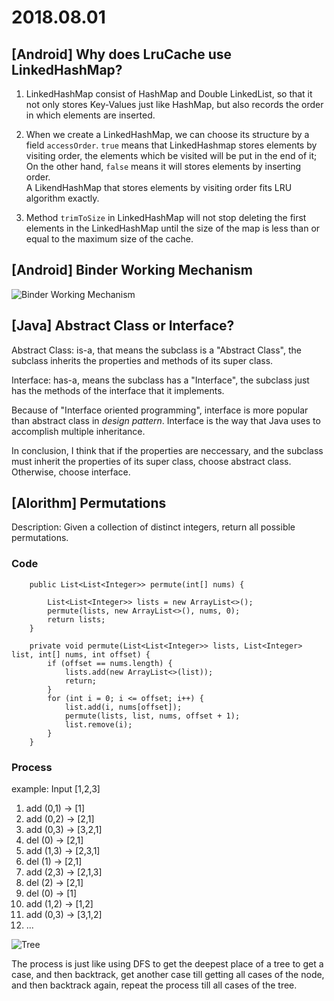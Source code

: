 # 2018.08.01

## [Android] Why does LruCache use LinkedHashMap?

1. LinkedHashMap consist of HashMap and Double LinkedList, so that it not only stores Key-Values just like HashMap, but also records the order in which elements are inserted.

2. When we create a LinkedHashMap, we can choose its structure by a field `accessOrder`. `true` means that LinkedHashmap stores elements by visiting order, the elements which be visited will be put in the end of it; On the other hand, `false` means it will stores elements by inserting order.  
A LikendHashMap that stores elements by visiting order fits LRU algorithm exactly.

3. Method `trimToSize` in LinkedHashMap will not stop deleting the first elements in the LinkedHashMap until the size of the map is less than or equal to the maximum size of the cache.

## [Android] Binder Working Mechanism

![Binder Working Mechanism](http://chuantu.biz/t6/351/1533118462x-1404817724.png)

## [Java] Abstract Class or Interface?

Abstract Class: is-a, that means the subclass is a "Abstract Class", the subclass inherits the properties and methods of its super class.

Interface: has-a, means the subclass has a "Interface", the subclass just has the methods of the interface that it implements.

Because of "Interface oriented programming", interface is more popular than abstract class in *design pattern*. Interface is the way that Java uses to accomplish multiple inheritance.

In conclusion, I think that if the properties are neccessary, and the subclass must inherit the properties of its super class, choose abstract class. Otherwise, choose interface.

## [Alorithm] Permutations

Description: Given a collection of distinct integers, return all possible permutations.

### Code 

```
    public List<List<Integer>> permute(int[] nums) {

        List<List<Integer>> lists = new ArrayList<>();
        permute(lists, new ArrayList<>(), nums, 0);
        return lists;
    }

    private void permute(List<List<Integer>> lists, List<Integer> list, int[] nums, int offset) {
        if (offset == nums.length) {
            lists.add(new ArrayList<>(list));
            return;
        }
        for (int i = 0; i <= offset; i++) {
            list.add(i, nums[offset]);
            permute(lists, list, nums, offset + 1);
            list.remove(i);
        }
    }
```

### Process

example: Input [1,2,3]

1. add (0,1) -> [1]
2. add (0,2) -> [2,1]
3. add (0,3) -> [3,2,1]
4. del (0) -> [2,1]
5. add (1,3) -> [2,3,1]
6. del (1) -> [2,1]
7. add (2,3) -> [2,1,3]
8. del (2) -> [2,1]
9. del (0) -> [1]
10. add (1,2) -> [1,2]
11. add (0,3) -> [3,1,2]
12. ...

![Tree](http://chuantu.biz/t6/351/1533118066x-1404755576.png)

The process is just like using DFS to get the deepest place of a tree to get a case, and then backtrack, get another case till getting all cases of the node, and then backtrack again, repeat the process till all cases of the tree.